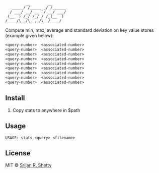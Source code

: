 ```
         __        __
   _____/ /_____ _/ /______
  / ___/ __/ __ `/ __/ ___/
 (__  ) /_/ /_/ / /_(__  )
/____/\__/\__,_/\__/____/
```

Compute min, max, average and standard deviation on key value stores (example given
below):

```txt
<query-number>  <associated-number>
<query-number>  <associated-number>
<query-number>  <associated-number>
<query-number>  <associated-number>
<query-number>  <associated-number>
<query-number>  <associated-number>
<query-number>  <associated-number>
<query-number>  <associated-number>
<query-number>  <associated-number>
```

Install
-------

1. Copy stats to anywhere in \$path

Usage
------

```
USAGE: stats <query> <filename>
```

License
-------

MIT © [Srijan R. Shetty](https://srijanshetty.in)
